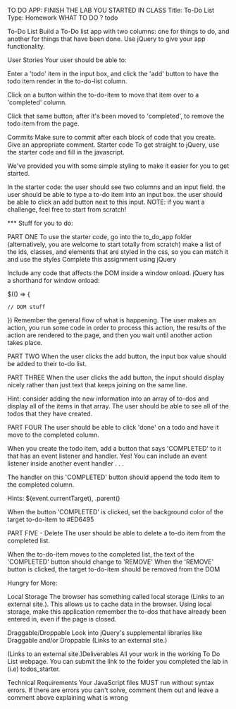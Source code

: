 
TO DO APP: FINISH THE LAB YOU STARTED IN CLASS
Title: To-Do List
Type: Homework
WHAT TO DO ?
todo

To-Do List
Build a To-Do list app with two columns: one for things to do, and another for things that have been done. Use jQuery to give your app functionality.

User Stories
Your user should be able to:

Enter a 'todo' item in the input box, and click the 'add' button to have the todo item render in the to-do-list column.

Click on a button within the to-do-item to move that item over to a 'completed' column.

Click that same button, after it's been moved to 'completed', to remove the todo item from the page.

Commits
Make sure to commit after each block of code that you create. Give an appropriate comment.
Starter code
To get straight to jQuery, use the starter code and fill in the javascript.

We've provided you with some simple styling to make it easier for you to get started.

In the starter code:
the user should see two columns and an input field.
the user should be able to type a to-do item into an input box.
the user should be able to click an add button next to this input.
NOTE: if you want a challenge, feel free to start from scratch!

*** Stuff for you to do:

PART ONE
To use the starter code, go into the to_do_app folder (alternatively, you are welcome to start totally from scratch)
make a list of the ids, classes, and elements that are styled in the css, so you can match it and use the styles
Complete this assignment using jQuery

Include any code that affects the DOM inside a window onload. jQuery has a shorthand for window onload:

$(() => {

	// DOM stuff

})
Remember the general flow of what is happening. The user makes an action, you run some code in order to process this action, the results of the action are rendered to the page, and then you wait until another action takes place.

PART TWO
When the user clicks the add button, the input box value should be added to their to-do list.

PART THREE
When the user clicks the add button, the input should display nicely rather than just text that keeps joining on the same line.

Hint: consider adding the new information into an array of to-dos and display all of the items in that array.
The user should be able to see all of the todos that they have created.

PART FOUR
The user should be able to click 'done' on a todo and have it move to the completed column.

When you create the todo item, add a button that says 'COMPLETED' to it that has an event listener and handler. Yes! You can include an event listener inside another event handler . . .

The handler on this 'COMPLETED' button should append the todo item to the completed column.

Hints: $(event.currentTarget), .parent()

When the button 'COMPLETED' is clicked, set the background color of the target to-do-item to #ED6495

PART FIVE - Delete
The user should be able to delete a to-do item from the completed list.

When the to-do-item moves to the completed list, the text of the 'COMPLETED' button should change to 'REMOVE'
When the 'REMOVE' button is clicked, the target to-do-item should be removed from the DOM

Hungry for More:

Local Storage
The browser has something called local storage (Links to an external site.). This allows us to cache data in the browser. Using local storage, make this application remember the to-dos that have already been entered in, even if the page is closed.

Draggable/Droppable
Look into jQuery's supplemental libraries like Draggable and/or Droppable (Links to an external site.)

 (Links to an external site.)Deliverables
All your work in the working To Do List webpage. You can submit the link to the folder you completed the lab in (i.e) todos_starter.

Technical Requirements
Your JavaScript files MUST run without syntax errors. If there are errors you can't solve, comment them out and leave a comment above explaining what is wrong